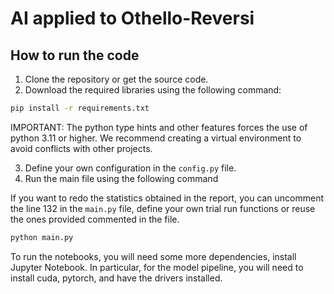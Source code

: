 # AI applied to Othello-Reversi

## How to run the code
1. Clone the repository or get the source code.
2. Download the required libraries using the following command:
```bash
pip install -r requirements.txt
```
IMPORTANT: The python type hints and other features forces the use of python 3.11 or higher.
We recommend creating a virtual environment to avoid conflicts with other projects.

3. Define your own configuration in the `config.py` file.
4. Run the main file using the following command

If you want to redo the statistics obtained in the report, 
you can uncomment the line 132 in the `main.py` file, define 
your own trial run functions or reuse the ones provided commented in the file.

```bash
python main.py
```

To run the notebooks, you will need some more dependencies, install Jupyter Notebook. In particular,
for the model pipeline, you will need to install cuda, pytorch, and have the 
drivers installed.
